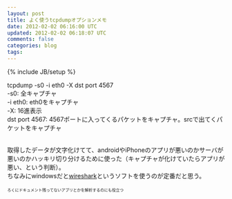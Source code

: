 ```yaml
---
layout: post
title: よく使うtcpdumpオプションメモ
date: 2012-02-02 06:16:00 UTC
updated: 2012-02-02 06:18:07 UTC
comments: false
categories: blog
tags: 
---
```

{% include JB/setup %}

tcpdump -s0 -i eth0 -X dst port 4567<br />-s0:&nbsp;全キャプチャ<br />-i eth0:&nbsp;eth0をキャプチャ<br />-X:&nbsp;16進表示<br />dst port 4567:&nbsp;4567ポートに入ってくるパケットをキャプチャ。srcで出てくパケットをキャプチャ<br /><div><br />取得したデータが文字化けてて、androidやiPhoneのアプリが悪いのかサーバが悪いのかハッキリ切り分けるために使った（キャプチャが化けていたらアプリが悪い、という判断）。</div><div>ちなみにwindowsだと<a href="http://www.wireshark.org/">wireshark</a>というソフトを使うのが定番だと思う。</div><div><br /></div><div><span style="font-size: xx-small;">ろくにドキュメント残ってないアプリとかを解析するのにも役立つ</span></div>